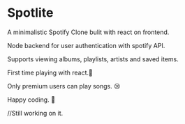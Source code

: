 # Spotlite
A minimalistic Spotify Clone bulit with react on frontend.

Node backend for user authentication with spotify API.

Supports viewing albums, playlists, artists and saved items.

First time playing with react.🚀

Only premium users can play songs. 😢

Happy coding. 🤞 

//Still working on it.


